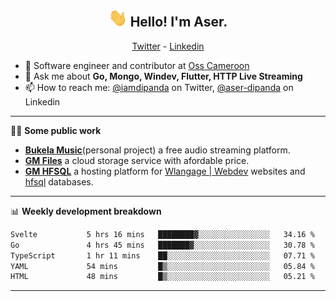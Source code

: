 <h2 align="center"> <img src="https://github.com/gabriel-TheCode/gabriel-TheCode/blob/master/gifs/Hi.gif" width="30px"> Hello! I'm Aser.</h2>
<p align="center">
  <a href="https://twitter.com/iamdipanda">Twitter</a> - 
  <a href="https://www.linkedin.com/in/aser-dipanda/">Linkedin</a>
</p>


- 🔭 Software engineer and contributor at [Oss Cameroon](https://github.com/osscameroon)
- 💬 Ask me about **Go, Mongo, Windev, Flutter, HTTP Live Streaming**
- 📫 How to reach me: [@iamdipanda](https://twitter.com/iamdipanda) on Twitter, [@aser-dipanda](https://www.linkedin.com/in/aser-dipanda/) on Linkedin

-------

👨‍💻 **Some public work**

- **[Bukela Music](https://music.bukela.co)**(personal project) a free audio streaming platform. 
- **[GM Files](https://gamesmania.io)** a cloud storage service with afordable price.
- **[GM HFSQL](https://gamesmania.io)** a hosting platform for [Wlangage | Webdev](https://pcsoft.fr/webdev/index.html) websites and [hfsql](https://pcsoft.fr/accueilpub/hfsql.htm) databases.
-------

📊 **Weekly development breakdown**

<!--START_SECTION:waka-->

```txt
Svelte           5 hrs 16 mins   ████████▓░░░░░░░░░░░░░░░░   34.16 %
Go               4 hrs 45 mins   ███████▓░░░░░░░░░░░░░░░░░   30.78 %
TypeScript       1 hr 11 mins    ██░░░░░░░░░░░░░░░░░░░░░░░   07.71 %
YAML             54 mins         █▒░░░░░░░░░░░░░░░░░░░░░░░   05.84 %
HTML             48 mins         █▒░░░░░░░░░░░░░░░░░░░░░░░   05.21 %
```

<!--END_SECTION:waka-->

-------
